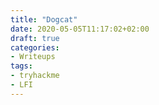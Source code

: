 ```yaml
---
title: "Dogcat"
date: 2020-05-05T11:17:02+02:00
draft: true
categories:
- Writeups
tags:
- tryhackme
- LFI
---
```


